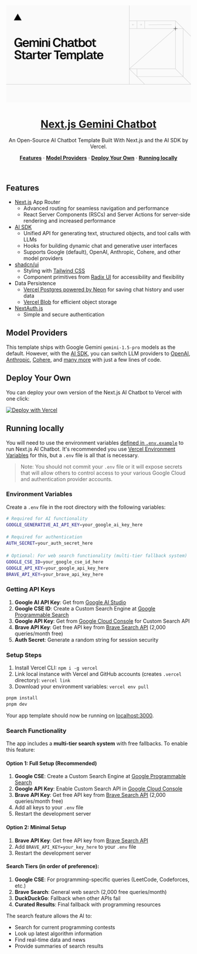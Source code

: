 <a href="https://chat.vercel.ai/">
  <img alt="Next.js 14 and App Router-ready AI chatbot." src="app/(chat)/opengraph-image.png">
  <h1 align="center">Next.js Gemini Chatbot</h1>
</a>

<p align="center">
  An Open-Source AI Chatbot Template Built With Next.js and the AI SDK by Vercel.
</p>

<p align="center">
  <a href="#features"><strong>Features</strong></a> ·
  <a href="#model-providers"><strong>Model Providers</strong></a> ·
  <a href="#deploy-your-own"><strong>Deploy Your Own</strong></a> ·
  <a href="#running-locally"><strong>Running locally</strong></a>
</p>
<br/>

## Features

- [Next.js](https://nextjs.org) App Router
  - Advanced routing for seamless navigation and performance
  - React Server Components (RSCs) and Server Actions for server-side rendering and increased performance
- [AI SDK](https://sdk.vercel.ai/docs)
  - Unified API for generating text, structured objects, and tool calls with LLMs
  - Hooks for building dynamic chat and generative user interfaces
  - Supports Google (default), OpenAI, Anthropic, Cohere, and other model providers
- [shadcn/ui](https://ui.shadcn.com)
  - Styling with [Tailwind CSS](https://tailwindcss.com)
  - Component primitives from [Radix UI](https://radix-ui.com) for accessibility and flexibility
- Data Persistence
  - [Vercel Postgres powered by Neon](https://vercel.com/storage/postgres) for saving chat history and user data
  - [Vercel Blob](https://vercel.com/storage/blob) for efficient object storage
- [NextAuth.js](https://github.com/nextauthjs/next-auth)
  - Simple and secure authentication

## Model Providers

This template ships with Google Gemini `gemini-1.5-pro` models as the default. However, with the [AI SDK](https://sdk.vercel.ai/docs), you can switch LLM providers to [OpenAI](https://openai.com), [Anthropic](https://anthropic.com), [Cohere](https://cohere.com/), and [many more](https://sdk.vercel.ai/providers/ai-sdk-providers) with just a few lines of code.

## Deploy Your Own

You can deploy your own version of the Next.js AI Chatbot to Vercel with one click:

[![Deploy with Vercel](https://vercel.com/button)](https://vercel.com/new/clone?repository-url=https%3A%2F%2Fgithub.com%2Fvercel-labs%2Fgemini-chatbot&env=AUTH_SECRET,GOOGLE_GENERATIVE_AI_API_KEY&envDescription=Learn%20more%20about%20how%20to%20get%20the%20API%20Keys%20for%20the%20application&envLink=https%3A%2F%2Fgithub.com%2Fvercel-labs%2Fgemini-chatbot%2Fblob%2Fmain%2F.env.example&demo-title=Next.js%20Gemini%20Chatbot&demo-description=An%20Open-Source%20AI%20Chatbot%20Template%20Built%20With%20Next.js%20and%20the%20AI%20SDK%20by%20Vercel.&demo-url=https%3A%2F%2Fgemini.vercel.ai&stores=[{%22type%22:%22postgres%22},{%22type%22:%22blob%22}])

## Running locally

You will need to use the environment variables [defined in `.env.example`](.env.example) to run Next.js AI Chatbot. It's recommended you use [Vercel Environment Variables](https://vercel.com/docs/projects/environment-variables) for this, but a `.env` file is all that is necessary.

> Note: You should not commit your `.env` file or it will expose secrets that will allow others to control access to your various Google Cloud and authentication provider accounts.

### Environment Variables

Create a `.env` file in the root directory with the following variables:

```bash
# Required for AI functionality
GOOGLE_GENERATIVE_AI_API_KEY=your_google_ai_key_here

# Required for authentication
AUTH_SECRET=your_auth_secret_here

# Optional: For web search functionality (multi-tier fallback system)
GOOGLE_CSE_ID=your_google_cse_id_here
GOOGLE_API_KEY=your_google_api_key_here
BRAVE_API_KEY=your_brave_api_key_here
```

### Getting API Keys

1. **Google AI API Key**: Get from [Google AI Studio](https://makersuite.google.com/app/apikey)
2. **Google CSE ID**: Create a Custom Search Engine at [Google Programmable Search](https://programmablesearchengine.google.com/)
3. **Google API Key**: Get from [Google Cloud Console](https://console.cloud.google.com/) for Custom Search API
4. **Brave API Key**: Get free API key from [Brave Search API](https://brave.com/search/api/) (2,000 queries/month free)
5. **Auth Secret**: Generate a random string for session security

### Setup Steps

1. Install Vercel CLI: `npm i -g vercel`
2. Link local instance with Vercel and GitHub accounts (creates `.vercel` directory): `vercel link`
3. Download your environment variables: `vercel env pull`

```bash
pnpm install
pnpm dev
```

Your app template should now be running on [localhost:3000](http://localhost:3000/).

### Search Functionality

The app includes a **multi-tier search system** with free fallbacks. To enable this feature:

#### Option 1: Full Setup (Recommended)
1. **Google CSE**: Create a Custom Search Engine at [Google Programmable Search](https://programmablesearchengine.google.com/)
2. **Google API Key**: Enable Custom Search API in [Google Cloud Console](https://console.cloud.google.com/)
3. **Brave API Key**: Get free API key from [Brave Search API](https://brave.com/search/api/) (2,000 queries/month free)
4. Add all keys to your `.env` file
5. Restart the development server

#### Option 2: Minimal Setup
1. **Brave API Key**: Get free API key from [Brave Search API](https://brave.com/search/api/)
2. Add `BRAVE_API_KEY=your_key_here` to your `.env` file
3. Restart the development server

#### Search Tiers (in order of preference):
1. **Google CSE**: For programming-specific queries (LeetCode, Codeforces, etc.)
2. **Brave Search**: General web search (2,000 free queries/month)
3. **DuckDuckGo**: Fallback when other APIs fail
4. **Curated Results**: Final fallback with programming resources

The search feature allows the AI to:
- Search for current programming contests
- Look up latest algorithm information
- Find real-time data and news
- Provide summaries of search results
